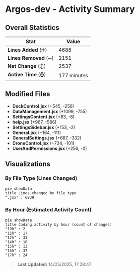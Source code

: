 # Argos-dev - Activity Summary 

## Overall Statistics

| Stat                   | Value                                                             |
| ---------------------- | ----------------------------------------------------------------- |
| **Lines Added** (➕)   | 4688                                          |
| **Lines Removed** (➖) | 2151                                        |
| **Net Change** (↕)    | 2537                |
| **Active Time** (⌚)   | 177 minutes |


## Modified Files
- **DockControl.jsx** (+545, -256)
- **DataManagement.jsx** (+1099, -755)
- **SettingsContent.jsx** (+83, -8)
- **help.jsx** (+967, -586)
- **SettingsSidebar.jsx** (+153, -2)
- **General.jsx** (+164, -111)
- **GeneralSettings.jsx** (+687, -332)
- **DroneControl.jsx** (+734, -101)
- **UserAndPermissions.jsx** (+256, -0)

## Visualizations

### By File Type (Lines Changed)

```mermaid
pie showData
title Lines changed by file type
".jsx" : 6839
```

### By Hour (Estimated Activity Count)

```mermaid
pie showData
title Coding activity by hour (count of changes)
"10h" : 2
"11h" : 17
"12h" : 33
"14h" : 10
"15h" : 13
"16h" : 37
"17h" : 24
```


> **Last Updated:** 14/05/2025, 17:28:47
